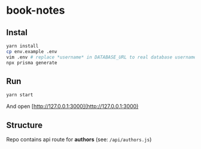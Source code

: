 # book-notes

## Instal

```sh
yarn install
cp env.example .env
vim .env # replace *username* in DATABASE_URL to real database username
npx prisma generate
```

## Run

```sh
yarn start
```

And open [http://127.0.0.1:3000](http://127.0.0.1:3000)

## Structure

Repo contains api route for **authors** (see: `/api/authors.js`)

